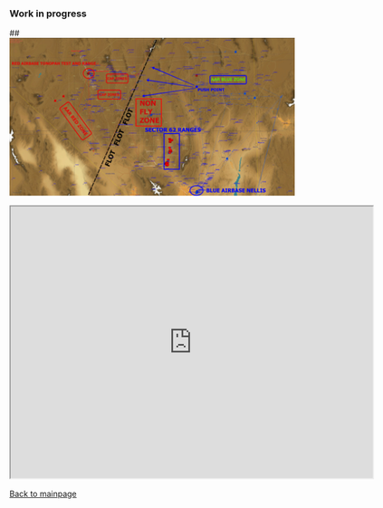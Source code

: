 ### Work in progress

##![](../Images/vrf_flot.jpg)

<iframe src="https://www.google.com/maps/d/embed?mid=1PZePuO8-bXETstbVcoQbbp8PmqG1QQJY" width="640" height="480"></iframe>

[Back to mainpage](../README.md)
